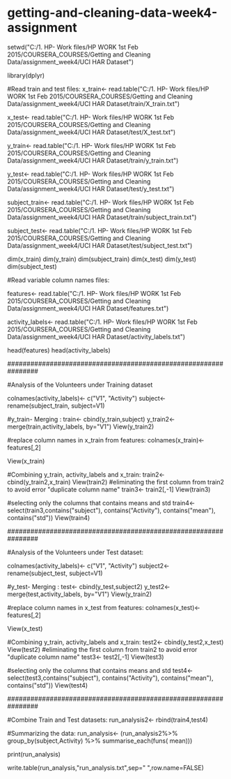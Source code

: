 # getting-and-cleaning-data-week4-assignment

setwd("C:/1. HP- Work files/HP WORK 1st Feb 2015/COURSERA_COURSES/Getting and Cleaning Data/assignment_week4/UCI HAR Dataset")

library(dplyr)

#Read train and test files:
x_train<- read.table("C:/1. HP- Work files/HP WORK 1st Feb 2015/COURSERA_COURSES/Getting and Cleaning Data/assignment_week4/UCI HAR Dataset/train/X_train.txt")

x_test<- read.table("C:/1. HP- Work files/HP WORK 1st Feb 2015/COURSERA_COURSES/Getting and Cleaning Data/assignment_week4/UCI HAR Dataset/test/X_test.txt")

y_train<- read.table("C:/1. HP- Work files/HP WORK 1st Feb 2015/COURSERA_COURSES/Getting and Cleaning Data/assignment_week4/UCI HAR Dataset/train/y_train.txt")

y_test<- read.table("C:/1. HP- Work files/HP WORK 1st Feb 2015/COURSERA_COURSES/Getting and Cleaning Data/assignment_week4/UCI HAR Dataset/test/y_test.txt")

subject_train<- read.table("C:/1. HP- Work files/HP WORK 1st Feb 2015/COURSERA_COURSES/Getting and Cleaning Data/assignment_week4/UCI HAR Dataset/train/subject_train.txt")

subject_test<- read.table("C:/1. HP- Work files/HP WORK 1st Feb 2015/COURSERA_COURSES/Getting and Cleaning Data/assignment_week4/UCI HAR Dataset/test/subject_test.txt")

dim(x_train)
dim(y_train)
dim(subject_train)
dim(x_test)
dim(y_test)
dim(subject_test)

#Read variable column names files:

features<- read.table("C:/1. HP- Work files/HP WORK 1st Feb 2015/COURSERA_COURSES/Getting and Cleaning Data/assignment_week4/UCI HAR Dataset/features.txt")

activity_labels<- read.table("C:/1. HP- Work files/HP WORK 1st Feb 2015/COURSERA_COURSES/Getting and Cleaning Data/assignment_week4/UCI HAR Dataset/activity_labels.txt")

head(features)
head(activity_labels)

################################################################

#Analysis of the Volunteers under Training dataset

colnames(activity_labels)<- c("V1", "Activity")
subject<- rename(subject_train, subject=V1)

#y_train- Merging :
train<- cbind(y_train,subject)
y_train2<- merge(train,activity_labels, by="V1")
View(y_train2)

#replace column names in x_train from features:
colnames(x_train)<- features[,2]

View(x_train)

#Combining y_train, activity_labels and x_train:
train2<- cbind(y_train2,x_train)
View(train2)
#eliminating the first column from train2 to avoid error "duplicate column name"
train3<- train2[,-1]
View(train3)

#selecting only the columns that contains means and std
train4<- select(train3,contains("subject"), contains("Activity"), contains("mean"), contains("std"))
View(train4)

################################################################

#Analysis of the Volunteers under Test dataset:

colnames(activity_labels)<- c("V1", "Activity")
subject2<- rename(subject_test, subject=V1)

#y_test- Merging :
test<- cbind(y_test,subject2)
y_test2<- merge(test,activity_labels, by="V1")
View(y_train2)

#replace column names in x_test from features:
colnames(x_test)<- features[,2]

View(x_test)

#Combining y_train, activity_labels and x_train:
test2<- cbind(y_test2,x_test)
View(test2)
#eliminating the first column from train2 to avoid error "duplicate column name"
test3<- test2[,-1]
View(test3)

#selecting only the columns that contains means and std
test4<- select(test3,contains("subject"), contains("Activity"), contains("mean"), contains("std"))
View(test4)

################################################################

#Combine Train and Test datasets:
run_analysis2<- rbind(train4,test4)

#Summarizing the data:
run_analysis<- (run_analysis2%>%
                        group_by(subject,Activity) %>%
                        summarise_each(funs( mean)))

print(run_analysis)

write.table(run_analysis,"run_analysis.txt",sep=" ",row.name=FALSE)
